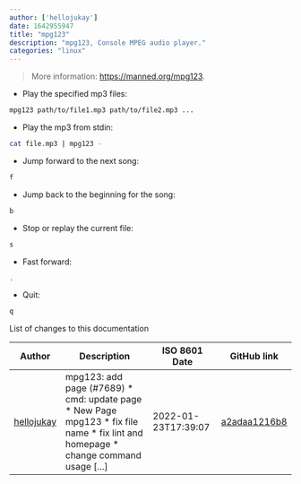 ```yaml
---
author: ['hellojukay']
date: 1642955947
title: "mpg123"
description: "mpg123, Console MPEG audio player."
categories: "linux"
---
```

> More information: <https://manned.org/mpg123>.

- Play the specified mp3 files:

```bash
mpg123 path/to/file1.mp3 path/to/file2.mp3 ...
```

- Play the mp3 from stdin:

```bash
cat file.mp3 | mpg123 -
```

- Jump forward to the next song:

```bash
f
```

- Jump back to the beginning for the song:

```bash
b
```

- Stop or replay the current file:

```bash
s
```

- Fast forward:

```bash
.
```

- Quit:

```bash
q
```
List of changes to this documentation


Author | Description | ISO 8601 Date | GitHub link
------|-----|-----|-----
[hellojukay](mailto:hellojukay@163.com) | mpg123: add page (#7689) * cmd: update page * New Page mpg123 * fix file name * fix lint and homepage * change command usage [...] | 2022-01-23T17:39:07 | [a2adaa1216b8](https://github.com/tldr-pages/tldr/commit/a2adaa1216b84cd4dfb39df9d546e1bbf1005159)

